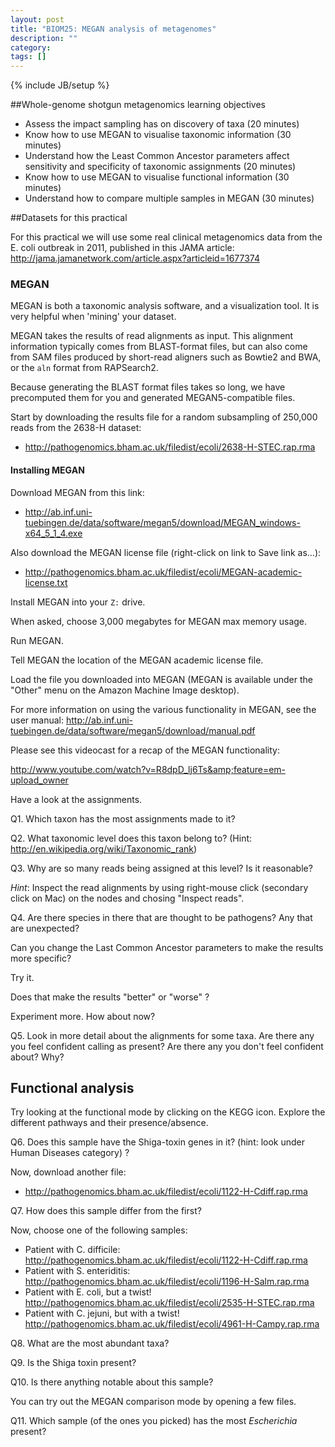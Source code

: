 ```yaml
---
layout: post
title: "BIOM25: MEGAN analysis of metagenomes"
description: ""
category: 
tags: []
---
```

{% include JB/setup %}

##Whole-genome shotgun metagenomics learning objectives

- Assess the impact sampling has on discovery of taxa (20 minutes)
- Know how to use MEGAN to visualise taxonomic information (30 minutes)
- Understand how the Least Common Ancestor parameters affect sensitivity and specificity of taxonomic assignments (20 minutes)
- Know how to use MEGAN to visualise functional information (30 minutes)
- Understand how to compare multiple samples in MEGAN (30 minutes)

##Datasets for this practical

For this practical we will use some real clinical metagenomics data from the E. coli outbreak in 2011, published in this JAMA article: <http://jama.jamanetwork.com/article.aspx?articleid=1677374>

### MEGAN

MEGAN is both a taxonomic analysis software, and a visualization tool. It is very helpful when 'mining' your dataset.

MEGAN takes the results of read alignments as input. This alignment information typically comes from BLAST-format files, but can also come from SAM files produced by short-read aligners such as Bowtie2 and BWA, or the `aln` format from RAPSearch2.

Because generating the BLAST format files takes so long, we have precomputed them for you and generated MEGAN5-compatible files.

Start by downloading the results file for a random subsampling of 250,000 reads from the 2638-H dataset:

 - <http://pathogenomics.bham.ac.uk/filedist/ecoli/2638-H-STEC.rap.rma>

#### Installing MEGAN

Download MEGAN from this link:

 - <http://ab.inf.uni-tuebingen.de/data/software/megan5/download/MEGAN_windows-x64_5_1_4.exe>

Also download the MEGAN license file (right-click on link to Save link as...):

 - <http://pathogenomics.bham.ac.uk/filedist/ecoli/MEGAN-academic-license.txt>

Install MEGAN into your `Z:` drive.

When asked, choose 3,000 megabytes for MEGAN max memory usage.

Run MEGAN.

Tell MEGAN the location of the MEGAN academic license file.

Load the file you downloaded into MEGAN (MEGAN is available under the "Other" menu on the Amazon Machine Image desktop).

For more information on using the various functionality in MEGAN, see the user manual: <http://ab.inf.uni-tuebingen.de/data/software/megan5/download/manual.pdf>

Please see this videocast for a recap of the MEGAN functionality:

<http://www.youtube.com/watch?v=R8dpD_lj6Ts&amp;feature=em-upload_owner>

Have a look at the assignments.

Q1. Which taxon has the most assignments made to it?

Q2. What taxonomic level does this taxon belong to? (Hint: <http://en.wikipedia.org/wiki/Taxonomic_rank>)

Q3. Why are so many reads being assigned at this level? Is it reasonable?

*Hint*: Inspect the read alignments by using right-mouse click (secondary click on Mac) on the nodes and chosing "Inspect reads".

Q4. Are there species in there that are thought to be pathogens? Any that are unexpected?

Can you change the Last Common Ancestor parameters to make the results more specific?

Try it.

Does that make the results "better" or "worse" ?

Experiment more.  How about now?

Q5. Look in more detail about the alignments for some taxa. Are there any you feel confident calling as present? Are there any you don't feel confident about? Why?

## Functional analysis

Try looking at the functional mode by clicking on the KEGG icon. Explore the different pathways and their presence/absence.

Q6. Does this sample have the Shiga-toxin genes in it? (hint: look under Human Diseases category) ?

Now, download another file:

 - <http://pathogenomics.bham.ac.uk/filedist/ecoli/1122-H-Cdiff.rap.rma>

Q7. How does this sample differ from the first? 

Now, choose one of the following samples:

 - Patient with C. difficile: <http://pathogenomics.bham.ac.uk/filedist/ecoli/1122-H-Cdiff.rap.rma>
 - Patient with S. enteriditis: <http://pathogenomics.bham.ac.uk/filedist/ecoli/1196-H-Salm.rap.rma>
 - Patient with E. coli, but a twist! <http://pathogenomics.bham.ac.uk/filedist/ecoli/2535-H-STEC.rap.rma>
 - Patient with C. jejuni, but with a twist! <http://pathogenomics.bham.ac.uk/filedist/ecoli/4961-H-Campy.rap.rma>

Q8. What are the most abundant taxa?

Q9. Is the Shiga toxin present?

Q10. Is there anything notable about this sample?

You can try out the MEGAN comparison mode by opening a few files.

Q11. Which sample (of the ones you picked) has the most *Escherichia* present?
